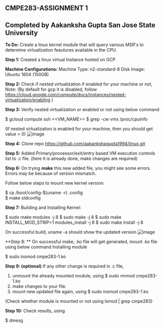 CMPE283-ASSIGNMENT 1 
-----------------------------------------------------------------------------------------------------------------------------------------------------------------
Completed by 
Aakanksha Gupta 
San Jose State University
-----------------------------------------------------------------------------------------------------------------------------------------------------------------
**To Do:** 
Create a linux kernel module that will query various MSR's to determine virtualization feautures available in the CPU. 


**Step 1:** Created a linux virtual Instance hosted on GCP 

**Machine Configurations:** 
Machine Type: n2-standard-8
Disk Image: Ubuntu 1604 (150GB)

**Step 2:** Check if nested virtualization if enabled for your machine or not,
Note: (By default for gcp it is disabled, follow https://cloud.google.com/compute/docs/instances/nested-virtualization/enabling )

**Step 3:** Verify nested virtualization or enabled or not using below command 
 
 $ gcloud compute ssh <<VM_NAME>>
 $ grep -cw vmx /proc/cpuinfo

(If nested virtualization is enabled for your machine, then you should get value > 0)
![image](https://user-images.githubusercontent.com/89236239/141696134-215a4131-b2b1-4252-90d9-8a1e0c7549b3.png)


**Step 4:** 
Clone repo https://github.com/aakankshagupta1994/linux.git

**Step 5:**
Added Primary/processor/exit/entry based VM execution controls list to .c file. (here it is already done, make changes are required)

**Step 6:**
On trying **make** this new added file, you might see some errors. Errors may be because of version mismatch. 

Follow below steps to mount new kernel version:

$ cp /boot/config-$(uname -r) .config   
$ make oldconfig

**Step 7:** 
Building and Installing Kernel:
 
 $ sudo make modules -j 8
 $ sudo make -j 8 
 $ sudo make INSTALL_MOD_STRIP=1 modules_install -j 8
 $ sudo make install -j 8

On successful build, uname -a should show the updated version
![image](https://user-images.githubusercontent.com/89236239/141696787-0fb1102c-c69b-4d0c-b89b-08223125e286.png)


**Step 8: **
On successful make, .ko file will get generated, mount .ko file using below command
Installing module

 $ sudo insmod cmpe283-1.ko


**Step 9: (optional)**
If any other change is required in .c file, 
1. unmount the already mounted module, using 
 $ sudo rmmod cmpe283-1.ko
2. make changes to your file. 
3. mount new updated file again, using 
 $ sudo insmod cmpe283-1.ko

(Check whether module is mounted or not using lsmod | grep cmpe283)


**Step 10:** 
Check results, using 

 $ dmesg
 
 

 

